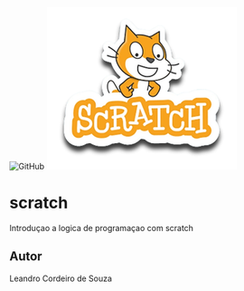 ![GitHub](https://img.shields.io/github/license/leandrocsouza12/scratch?style=plastic)
![Scratch](https://github.com/leandrocsouza12/scratch/blob/main/assets/icons/scratch.png)

# scratch
Introduçao a logica de programaçao com scratch
## Autor
Leandro Cordeiro de Souza

